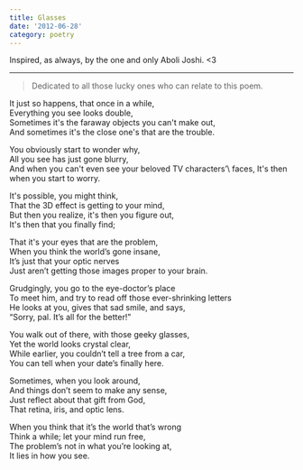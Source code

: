 ```yaml
---
title: Glasses
date: '2012-06-28'
category: poetry
---
```


Inspired, as always, by the one and only Aboli Joshi. <3

---

> Dedicated to all those lucky ones who can relate to this poem.

It just so happens, that once in a while,\
Everything you see looks double,\
Sometimes it's the faraway objects you can't make out,\
And sometimes it's the close one's that are the trouble.

You obviously start to wonder why,\
All you see has just gone blurry,\
And when you can't even see your beloved TV characters’\ faces,
It's then when you start to worry.

It's possible, you might think,\
That the 3D effect is getting to your mind,\
But then you realize, it's then you figure out,\
It's then that you finally find;

That it's your eyes that are the problem,\
When you think the world’s gone insane,\
It’s just that your optic nerves\
Just aren’t getting those images proper to your brain.

Grudgingly, you go to the eye-doctor’s place\
To meet him, and try to read off those ever-shrinking letters\
He looks at you, gives that sad smile, and says,\
“Sorry, pal. It’s all for the better!”

You walk out of there, with those geeky glasses,\
Yet the world looks crystal clear,\
While earlier, you couldn’t tell a tree from a car,\
You can tell when your date’s finally here.

Sometimes, when you look around,\
And things don’t seem to make any sense,\
Just reflect about that gift from God,\
That retina, iris, and optic lens.

When you think that it’s the world that’s wrong\
Think a while; let your mind run free,\
The problem’s not in what you’re looking at,\
It lies in how you see.
